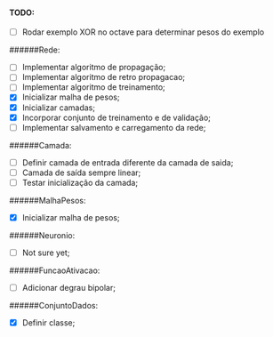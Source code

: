 #### TODO:
 - [ ] Rodar exemplo XOR no octave para determinar pesos do exemplo

######Rede:
 - [ ] Implementar algoritmo de propagação;
 - [ ] Implementar algoritmo de retro propagacao;
 - [ ] Implementar algoritmo de treinamento;
 - [x] Inicializar malha de pesos;
 - [x] Inicializar camadas;
 - [x] Incorporar conjunto de treinamento e de validação;
 - [ ] Implementar salvamento e carregamento da rede;

######Camada:
 - [ ] Definir camada de entrada diferente da camada de saida;
 - [ ] Camada de saída sempre linear;
 - [ ] Testar inicialização da camada;

######MalhaPesos:
 - [x] Inicializar malha de pesos;

######Neuronio:
 - [ ] Not sure yet;

######FuncaoAtivacao:
 - [ ] Adicionar degrau bipolar;

######ConjuntoDados:
 - [x] Definir classe;
